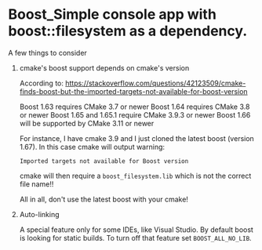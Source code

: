 # Boost_Simple console app with boost::filesystem as a dependency.

A few things to consider

1. cmake's boost support depends on cmake's version

    According to:
    https://stackoverflow.com/questions/42123509/cmake-finds-boost-but-the-imported-targets-not-available-for-boost-version

    Boost 1.63 requires CMake 3.7 or newer
    Boost 1.64 requires CMake 3.8 or newer
    Boost 1.65 and 1.65.1 require CMake 3.9.3 or newer
    Boost 1.66 will be supported by CMake 3.11 or newer

    For instance, I have cmake 3.9 and I just cloned the latest boost (version 1.67). In this case cmake will output warning:
    
    `Imported targets not available for Boost version`
    
    cmake will then require a `boost_filesystem.lib` which is not the correct file name!!

    All in all, don't use the latest boost with your cmake!
    
    
2. Auto-linking

    A special feature only for some IDEs, like Visual Studio. By default boost is looking for static builds. To turn off that feature set `BOOST_ALL_NO_LIB`.

